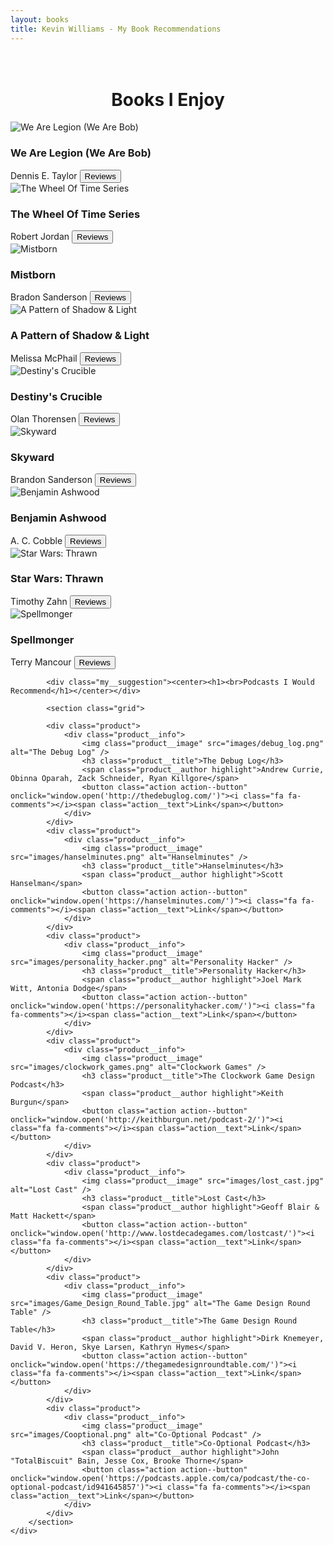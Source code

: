 ```yaml
---
layout: books
title: Kevin Williams - My Book Recommendations
---
```

<head>
	<link rel="stylesheet" type="text/css" href="css/book_style.css" />
	<link rel="stylesheet" type="text/css" href="css/books_component.css" />
		<!-- Modernizr is used for flexbox fallback -->
	<script src="js/modernizr.custom.js"></script>
</head>
<div class="view">
	<div class="my__suggestion"><center><h1><br>Books I Enjoy</h1></center></div>
		<section class="grid">
			<div class="product">
				<div class="product__info">
					<img class="product__image" src="images/we_are_bob.png" alt="We Are Legion (We Are Bob)" />
					<h3 class="product__title">We Are Legion (We Are Bob)</h3>
					<span class="product__author highlight">Dennis E. Taylor</span>
					<button class="action action--button" onclick="window.open('https://www.google.com/search?q=we+are+legion+(we+are+bob)')"><i class="fa fa-comments"></i><span class="action__text">Reviews</span></button>
				</div>
			</div>
			<div class="product">
				<div class="product__info">
					<img class="product__image" src="images/wheel_of_time.png" alt="The Wheel Of Time Series" />
					<h3 class="product__title">The Wheel Of Time Series</h3>
					<span class="product__author highlight">Robert Jordan</span>
					<button class="action action--button" onclick="window.open('https://www.google.com/search?q=the+eye+of+the+world+reviews')"><i class="fa fa-comments"></i><span class="action__text">Reviews</span></button>
				</div>
			</div>
			<div class="product">
				<div class="product__info">
					<img class="product__image" src="images/Mistborn.png" alt="Mistborn" />
					<h3 class="product__title">Mistborn</h3>
					<span class="product__author highlight">Bradon Sanderson</span>
					<button class="action action--button" onclick="window.open('https://www.google.com/search?q=mistborn+reviews')"><i class="fa fa-comments"></i><span class="action__text">Reviews</span></button>
				</div>
			</div>
			<div class="product">
				<div class="product__info">
					<img class="product__image" src="images/pattern_of_shadow_and_light.png" alt="A Pattern of Shadow & Light" />
					<h3 class="product__title">A Pattern of Shadow & Light</h3>
					<span class="product__author highlight">Melissa McPhail</span>
					<button class="action action--button" onclick="window.open('https://www.google.com/search?q=a+pattern+of+shadow+and+light+reviews')"><i class="fa fa-comments"></i><span class="action__text">Reviews</span></button>
				</div>
			</div>
			<div class="product">
        			<div class="product__info">
					<img class="product__image" src="images/destiny_crucible.png" alt="Destiny's Crucible" />
					<h3 class="product__title">Destiny's Crucible</h3>
					<span class="product__author highlight">Olan Thorensen</span>
					<button class="action action--button" onclick="window.open('https://www.google.com/search?q=destiny's+crucible+reviews')"><i class="fa fa-comments"></i><span class="action__text">Reviews</span></button>
				</div>
        		</div>
			<div class="product">
				<div class="product__info">
					<img class="product__image" src="images/skyward.png" alt="Skyward" />
					<h3 class="product__title">Skyward</h3>
					<span class="product__author highlight">Brandon Sanderson</span>
					<button class="action action--button" onclick="window.open('https://www.google.com/search?q=skyward+review')"><i class="fa fa-comments"></i><span class="action__text">Reviews</span></button>
				</div>
			</div>		
			<div class="product">
				<div class="product__info">
					<img class="product__image" src="images/benjamin_ashwood.png" alt="Benjamin Ashwood" />
					<h3 class="product__title">Benjamin Ashwood</h3>
					<span class="product__author highlight">A. C. Cobble</span>
					<button class="action action--button" onclick="window.open('https://www.google.com/search?q=Benjamin+Ashwood+reviews')"><i class="fa fa-comments"></i><span class="action__text">Reviews</span></button>
				</div>
			</div>
			<div class="product">
				<div class="product__info">
					<img class="product__image" src="images/thrawn.png" alt="Star Wars: Thrawn" />
					<h3 class="product__title">Star Wars: Thrawn</h3>
					<span class="product__author highlight">Timothy Zahn</span>
					<button class="action action--button" onclick="window.open('https://www.google.com/search?q=star+wars+thrawn+review')"><i class="fa fa-comments"></i><span class="action__text">Reviews</span></button>
				</div>
			</div>
			<div class="product">
				<div class="product__info">
					<img class="product__image" src="images/spellmonger.png" alt="Spellmonger" />
					<h3 class="product__title">Spellmonger</h3>
					<span class="product__author highlight">Terry Mancour</span>
					<button class="action action--button" onclick="window.open('https://www.google.com/search?q=spellmonger+review')"><i class="fa fa-comments"></i><span class="action__text">Reviews</span></button>
				</div>
			</div>
		</section>

			<div class="my__suggestion"><center><h1><br>Podcasts I Would Recommend</h1></center></div>
			
			<section class="grid">
			
			<div class="product">
				<div class="product__info">
					<img class="product__image" src="images/debug_log.png" alt="The Debug Log" />
					<h3 class="product__title">The Debug Log</h3>
					<span class="product__author highlight">Andrew Currie, Obinna Oparah, Zack Schneider, Ryan Killgore</span>
					<button class="action action--button" onclick="window.open('http://thedebuglog.com/')"><i class="fa fa-comments"></i><span class="action__text">Link</span></button>
				</div>
			</div>
			<div class="product">
				<div class="product__info">
					<img class="product__image" src="images/hanselminutes.png" alt="Hanselminutes" />
					<h3 class="product__title">Hanselminutes</h3>
					<span class="product__author highlight">Scott Hanselman</span>
					<button class="action action--button" onclick="window.open('https://hanselminutes.com/')"><i class="fa fa-comments"></i><span class="action__text">Link</span></button>
				</div>
			</div>
			<div class="product">
				<div class="product__info">
					<img class="product__image" src="images/personality_hacker.png" alt="Personality Hacker" />
					<h3 class="product__title">Personality Hacker</h3>
					<span class="product__author highlight">Joel Mark Witt, Antonia Dodge</span>
					<button class="action action--button" onclick="window.open('https://personalityhacker.com/')"><i class="fa fa-comments"></i><span class="action__text">Link</span></button>
				</div>
			</div>
			<div class="product">
				<div class="product__info">
					<img class="product__image" src="images/clockwork_games.png" alt="Clockwork Games" />
					<h3 class="product__title">The Clockwork Game Design Podcast</h3>
					<span class="product__author highlight">Keith Burgun</span>
					<button class="action action--button" onclick="window.open('http://keithburgun.net/podcast-2/')"><i class="fa fa-comments"></i><span class="action__text">Link</span></button>
				</div>
			</div>
			<div class="product">
				<div class="product__info">
					<img class="product__image" src="images/lost_cast.jpg" alt="Lost Cast" />
					<h3 class="product__title">Lost Cast</h3>
					<span class="product__author highlight">Geoff Blair & Matt Hackett</span>
					<button class="action action--button" onclick="window.open('http://www.lostdecadegames.com/lostcast/')"><i class="fa fa-comments"></i><span class="action__text">Link</span></button>
				</div>
			</div>
			<div class="product">
				<div class="product__info">
					<img class="product__image" src="images/Game_Design_Round_Table.jpg" alt="The Game Design Round Table" />
					<h3 class="product__title">The Game Design Round Table</h3>
					<span class="product__author highlight">Dirk Knemeyer, David V. Heron, Skye Larsen, Kathryn Hymes</span>
					<button class="action action--button" onclick="window.open('https://thegamedesignroundtable.com/')"><i class="fa fa-comments"></i><span class="action__text">Link</span></button>
				</div>
			</div>
			<div class="product">
				<div class="product__info">
					<img class="product__image" src="images/Cooptional.png" alt="Co-Optional Podcast" />
					<h3 class="product__title">Co-Optional Podcast</h3>
					<span class="product__author highlight">John "TotalBiscuit" Bain, Jesse Cox, Brooke Thorne</span>
					<button class="action action--button" onclick="window.open('https://podcasts.apple.com/ca/podcast/the-co-optional-podcast/id941645857')"><i class="fa fa-comments"></i><span class="action__text">Link</span></button>
				</div>
			</div>
		</section>
	</div>
